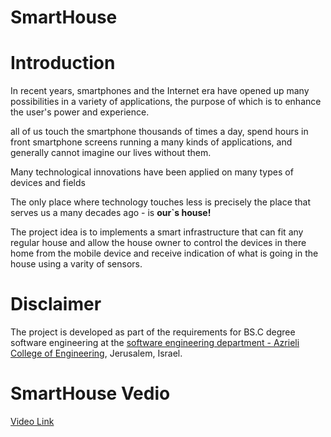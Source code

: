 # SmartHouse

# Introduction 
In recent years, smartphones and the Internet era have opened up many possibilities in a variety of applications, the purpose of which is to enhance the user's power and experience.

all of us touch the smartphone thousands of times a day, spend hours in front smartphone screens running a many kinds of applications, and generally cannot imagine our lives without them.


Many technological innovations have been applied on  many types of devices and fields

The only place where technology touches less is precisely the place that serves us a many decades ago -  is **our`s house!**

The project idea is to implements a smart infrastructure that can fit any regular house and allow the house owner to control the devices in there home from the mobile device and receive indication of what is going in the house using a varity of sensors.


# Disclaimer
The project is developed as part of the requirements for BS.C degree software engineering at the <a href="https://www.jce.ac.il/">software engineering department - Azrieli College of Engineering</a>, Jerusalem, Israel.
# SmartHouse Vedio
<a href="https://www.youtube.com/watch?v=aqA-SuHMnEU"> Video Link</a>
